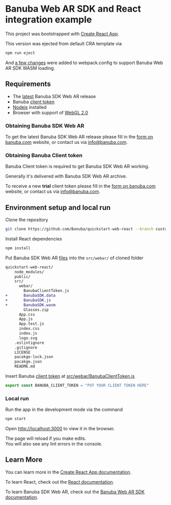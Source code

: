 # Banuba Web AR SDK and React integration example

This project was bootstrapped with [Create React App](https://github.com/facebook/create-react-app).

This version was ejected from default CRA template via
```bash
npm run eject
```

And [a few changes](./config/webpack.config.js#L527-L534) were added to webpack.config to support Banuba Web AR SDK WASM loading.

## Requirements

- The [latest](#obtaining-banuba-sdk-web-ar) Banuba SDK Web AR release
- Banuba [client token](#obtaining-banuba-client-token)
- [Nodejs](https://nodejs.org/en/) installed
- Browser with support of [WebGL 2.0](https://caniuse.com/#feat=webgl2)

### Obtaining Banuba SDK Web AR

To get the latest Banuba SDK Web AR release please fill in the [form on banuba.com](https://www.banuba.com/face-filters-sdk) website, or contact us via [info@banuba.com](mailto:info@banuba.com).

### Obtaining Banuba Client token

Banuba Client token is required to get Banuba SDK Web AR working.

Generally it's delivered with Banuba SDK Web AR archive.

To receive a new **trial** client token please fill in the [form on banuba.com](https://www.banuba.com/face-filters-sdk) website, or contact us via [info@banuba.com](mailto:info@banuba.com).

## Environment setup and local run

Clone the repository

```bash
git clone https://github.com/Banuba/quickstart-web-react --branch custom-webpack-config
```

Install React dependencies

```bash
npm install
```

Put Banuba SDK Web AR [files](#obtaining-banuba-sdk-web-ar) into the `src/webar/` of cloned folder

```diff
quickstart-web-react/
    node_modules/
    public/
    src/
      webar/
        BanubaClientToken.js
+       BanubaSDK.data
+       BanubaSDK.js
+       BanubaSDK.wasm
        Glasses.zip
      App.css
      App.js
      App.test.js
      index.css
      index.js
      logo.svg
    .eslintignore
    .gitignore
    LICENSE
    pacakge-lock.json
    pacakge.json
    README.md
```

Insert Banuba [client token](#obtaining-banuba-client-token) at [src/webar/BanubaClientToken.js](./src/webar/BanubaClientToken.js#L1)

```js
export const BANUBA_CLIENT_TOKEN = "PUT YOUR CLIENT TOKEN HERE"
```

### Local run

Run the app in the development mode via the command

```bash
npm start
```
Open [http://localhost:3000](http://localhost:3000) to view it in the browser.

The page will reload if you make edits.\
You will also see any lint errors in the console.

## Learn More

You can learn more in the [Create React App documentation](https://facebook.github.io/create-react-app/docs/getting-started).

To learn React, check out the [React documentation](https://reactjs.org/).

To learn Banuba SDK Web AR, check out the [Banuba Web AR SDK documentation](https://docs.banuba.com/face-ar-sdk/web/web_overview).

